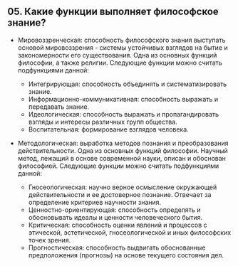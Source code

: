 ﻿## 05. Какие функции выполняет философское знание?

- Мировоззренческая: способность философского знания выступать основой 
мировоззрения - системы устойчивых взглядов на бытие и закономерности его 
существования. Одна из основных функций философии, а также религии. 
Следующие функции можно считать подфункциями данной:

	- Интегрирующая: способность объединять и систематизировать знание.
	- Информационно-коммуникативная: способность выражать и передавать знание.
	- Идеологическая: способность выражать и пропагандировать взгляды и 
интересы различных групп общества.
	- Воспитательная: формирование взглядов человека.
	
- Методологическая: выработка методов познания и преобразования 
действительности. Одна из основных функций философии. Научный метод, 
лежащий в основе современной науки, описан и обоснован философией. 
Следующие функции можно считать подфункциями данной:
	- Гносеологическая: научно верное осмысление окружающей действительности 
и ее достоверное познание. Отвечает за определение критериев научности 
знания.
	- Ценностно-ориентирующая: способность определять и обосновывать идеалы и 
ценности человеческого бытия.
	- Критическая: способность оценки явлений и процессов с этической, 
эстетической, гносеологической и иных философских точек зрения.
	- Прогностическая: способность выдвигать обоснованные предположения 
(прогнозы) на основе текущего состояния дел.
